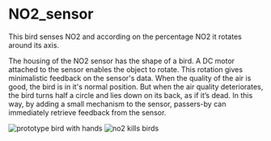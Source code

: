 # NO2_sensor
This bird senses NO2 and according on the percentage NO2 it rotates around its axis. 

The housing of the NO2 sensor has the shape of a bird. A DC motor attached to the sensor enables the object to rotate. This rotation gives minimalistic feedback on the sensor's data. When the quality of the air is good, the bird is in it's normal position. But when the air quality deteriorates, the bird turns half a circle and lies down on its back, as if it’s dead. In this way, by adding a small mechanism to the sensor, passers-by can immediately retrieve feedback from the sensor.

![prototype bird with hands](https://user-images.githubusercontent.com/31654421/40775338-177ed5dc-64c8-11e8-8477-913cc7f461ef.jpg)
![no2 kills birds](https://user-images.githubusercontent.com/31654421/41037447-a8b2103a-6993-11e8-84e6-37e261d6a93e.gif)

